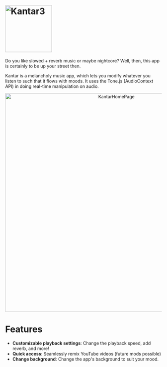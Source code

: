 # <img src="https://github.com/user-attachments/assets/3f55efba-40dd-4f4b-921a-9042b1b19528" alt="Kantar3" width="150" />
Do you like slowed + reverb music or maybe nightcore? Well, then, this app is certainly to be up your street then.

Kantar is a melancholy music app, which lets you modify whatever you listen to such that it flows with moods. It uses the Tone.js (AudioContext API) in doing real-time manipulation on audio.

<p align="center">
  <img src="https://github.com/user-attachments/assets/9c254e06-da02-4c07-a56e-1e5e9e634a9f" alt="KantarHomePage" width="700" />
</p>

# Features
- **Customizable playback settings**: Change the playback speed, add reverb, and more!
- **Quick access**: Seamlessly remix YouTube videos (future mods possible)
- **Change background**: Change the app's background to suit your mood.
